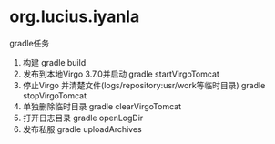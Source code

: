 # org.lucius.iyanla
gradle任务
1. 构建
  gradle build
2. 发布到本地Virgo 3.7.0并启动
  gradle startVirgoTomcat
3. 停止Virgo 并清楚文件(logs/repository:usr/work等临时目录)
  gradle stopVirgoTomcat
4. 单独删除临时目录
  gradle clearVirgoTomcat
5. 打开日志目录
  gradle openLogDir
6. 发布私服
  gradle uploadArchives
